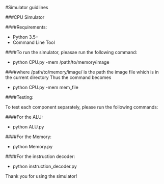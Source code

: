 #Simulator guidlines

###CPU Simulator

####Requirements:

- Python 3.5+
- Command Line Tool


####To run the simulator, pleasae run the following command:

- python CPU.py -mem /path/to/memory/image

####where /path/to/memory/image/ is the path the image file which is in the current directory
Thus the command becomes 

- python CPU.py -mem mem_file


####Testing:

To test each component separately, please run the following commands:

####For the ALU:

- python ALU.py

####For the Memory:

- python Memory.py

####For the instruction decoder:

- python instruction_decoder.py

Thank you for using the simulator!
